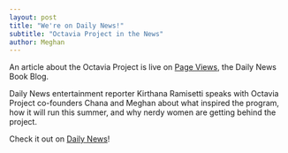```yaml
---
layout: post
title: "We're on Daily News!"
subtitle: "Octavia Project in the News"
author: Meghan
---
```

An article about the Octavia Project is live on 
[Page Views](http://www.nydailynews.com/blogs/pageviews/octavia-project-empowers-teen-girls-science-fiction-blog-entry-1.2285161), 
the Daily News Book Blog.

Daily News entertainment reporter Kirthana Ramisetti speaks with Octavia Project co-founders Chana and Meghan 
about what inspired the program, how it will run this summer, and why nerdy women are getting behind the project.

Check it out on [Daily News](http://www.nydailynews.com/blogs/pageviews/octavia-project-empowers-teen-girls-science-fiction-blog-entry-1.2285161)!
